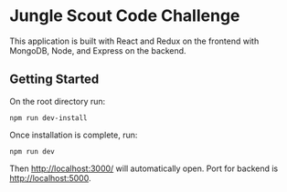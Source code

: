 # Jungle Scout Code Challenge

This application is built with React and Redux on the frontend with MongoDB, Node, and Express on the backend.

## Getting Started

On the root directory run:

    npm run dev-install

Once installation is complete, run:

    npm run dev

Then [http://localhost:3000/](http://localhost:3000) will automatically open.
Port for backend is [http://localhost:5000](http://localhost:5000).
